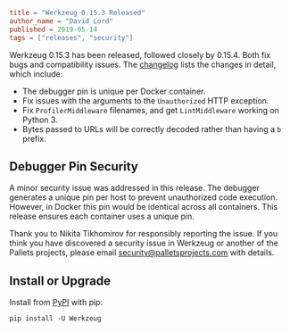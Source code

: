 ~~~~toml
title = "Werkzeug 0.15.3 Released"
author_name = "David Lord"
published = 2019-05-14
tags = ["releases", "security"]
~~~~

Werkzeug 0.15.3 has been released, followed closely by 0.15.4. Both fix
bugs and compatibility issues. The [changelog] lists the changes in
detail, which include:

* The debugger pin is unique per Docker container.
* Fix issues with the arguments to the `Unauthorized` HTTP exception.
* Fix `ProfilerMiddleware` filenames, and get `LintMiddleware` working
  on Python 3.
* Bytes passed to URLs will be correctly decoded rather than having a
  `b` prefix.

[changelog]: https://werkzeug.palletsprojects.com/page/changes/#version-0-15-3

## Debugger Pin Security

A minor security issue was addressed in this release. The debugger
generates a unique pin per host to prevent unauthorized code execution.
However, in Docker this pin would be identical across all containers.
This release ensures each container uses a unique pin.

Thank you to Nikita Tikhomirov for responsibly reporting the issue. If
you think you have discovered a security issue in Werkzeug or another of
the Pallets projects, please email <security@palletsprojects.com> with
details.

## Install or Upgrade

Install from [PyPI](https://pypi.org/project/Werkzeug/) with pip:

    pip install -U Werkzeug
